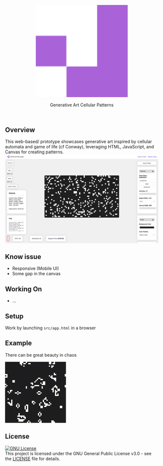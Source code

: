 <div align="center">

<picture>
  <img alt="github-logo" src="/src/img/logo/android-chrome-192x192.png" width="60%" height="60%">
</picture>

Generative Art Cellular Patterns
</div>

<br>

## Overview

This web-based/ prototype showcases generative art inspired by cellular automata and game of life (cf Conway), leveraging HTML, JavaScript, and Canvas for creating patterns.
![Overview of the page](example/Screenshot.png "Screenshot")

## Know issue
- Responsive (Mobile UI)
- Some gap in the canvas

## Working On
- ...

## Setup

Work by launching `src/app.html` in a browser

## Example

There can be great beauty in chaos

<p align="left">
    <img src="https://github.com/strawberry-development/generative-art-cellular-patterns/blob/main/example/original_2024-08-20T19-35-24-583Z.gif" alt="Example Art">
</p>

## License
[![GNU License](https://img.shields.io/badge/license-GNU-blue.svg)](https://github.com/strawberry-development/generative-art-cellular-patterns/blob/main/LICENSE)
<br>
This project is licensed under the GNU General Public License v3.0 - see the [LICENSE](./LICENSE) file for details.